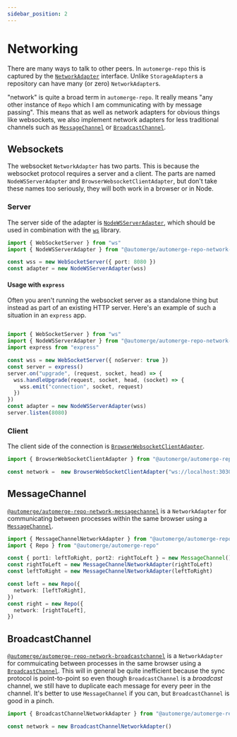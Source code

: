 ```yaml
---
sidebar_position: 2
---  
```


# Networking

There are many ways to talk to other peers. In `automerge-repo` this is captured by the [`NetworkAdapter`](https://automerge.org/automerge-repo/classes/_automerge_automerge_repo.NetworkAdapter.html) interface. Unlike `StorageAdapter`s a repository can have many (or zero) `NetworkAdapter`s. 

"network" is quite a broad term in `automerge-repo`. It really means "any other instance of `Repo` which I am communicating with by message passing". This means that as well as network adapters for obvious things like websockets, we also implement network adapters for less traditional channels such as [`MessageChannel`](https://developer.mozilla.org/en-US/docs/Web/API/MessageChannel) or [`BroadcastChannel`](https://developer.mozilla.org/en-US/docs/Web/API/BroadcastChannel).

## Websockets

The websocket `NetworkAdapter` has two parts. This is because the websocket protocol requires a server and a client. The parts are named `NodeWSServerAdapter` and `BrowserWebsocketClientAdapter`, but don't take these names too seriously, they will both work in a browser or in Node.

### Server

The server side of the adapter is [`NodeWSServerAdapter`](https://automerge.org/automerge-repo/classes/_automerge_automerge_repo_network_websocket.NodeWSServerAdapter.html), which should be used in combination with the [`ws`](https://www.npmjs.com/package/ws) library. 

```typescript
import { WebSocketServer } from "ws"
import { NodeWSServerAdapter } from "@automerge/automerge-repo-network-websocket"

const wss = new WebSocketServer({ port: 8080 })
const adapter = new NodeWSServerAdapter(wss)
```

#### Usage with `express`

Often you aren't running the websocket server as a standalone thing but instead as part of an existing HTTP server. Here's an example of such a situation in an `express` app.

```typescript

import { WebSocketServer } from "ws"
import { NodeWSServerAdapter } from "@automerge/automerge-repo-network-websocket"
import express from "express"

const wss = new WebSocketServer({ noServer: true })
const server = express()
server.on("upgrade", (request, socket, head) => {
  wss.handleUpgrade(request, socket, head, (socket) => {
    wss.emit("connection", socket, request)
  })
})
const adapter = new NodeWSServerAdapter(wss)
server.listen(8080)
```

### Client

The client side of the connection is [`BrowserWebsocketClientAdapter`](https://automerge.org/automerge-repo/classes/_automerge_automerge_repo_network_websocket.BrowserWebSocketClientAdapter.html). 

```typescript
import { BrowserWebSocketClientAdapter } from "@automerge/automerge-repo-network-websocket"

const network =  new BrowserWebSocketClientAdapter("ws://localhost:3030")
```

## MessageChannel

[`@automerge/automerge-repo-network-messagechannel`]( https://automerge.org/automerge-repo/modules/_automerge_automerge_repo_network_messagechannel.html) is a `NetworkAdapter` for communicating between processes within the same browser using a [`MessageChannel`](https://developer.mozilla.org/en-US/docs/Web/API/MessageChannel).

```typescript
import { MessageChannelNetworkAdapter } from "@automerge/automerge-repo-network-messagechannel"
import { Repo } from "@automerge/automerge-repo"

const { port1: leftToRight, port2: rightToLeft } = new MessageChannel()
const rightToLeft = new MessageChannelNetworkAdapter(rightToLeft)
const leftToRight = new MessageChannelNetworkAdapter(leftToRight)

const left = new Repo({
  network: [leftToRight],
})
const right = new Repo({
  network: [rightToLeft],
})
```

## BroadcastChannel

[`@automerge/automerge-repo-network-broadcastchannel`](https://automerge.org/automerge-repo/modules/_automerge_automerge_repo_network_broadcastchannel.html) is a `NetworkAdapter` for commuicating between processes in the same browser using a [`BroadcastChannel`](https://developer.mozilla.org/en-US/docs/Web/API/BroadcastChannel). This will in general be quite inefficient because the sync protocol is point-to-point so even though `BroadcastChannel` is a _broadcast_ channel, we still have to duplicate each message for every peer in the channel. It's better to use `MessageChannel` if you can, but `BroadcastChannel` is good in a pinch.

```typescript
import { BroadcastChannelNetworkAdapter } from "@automerge/automerge-repo-network-broadcastchannel"

const network = new BroadcastChannelNetworkAdapter()
```
